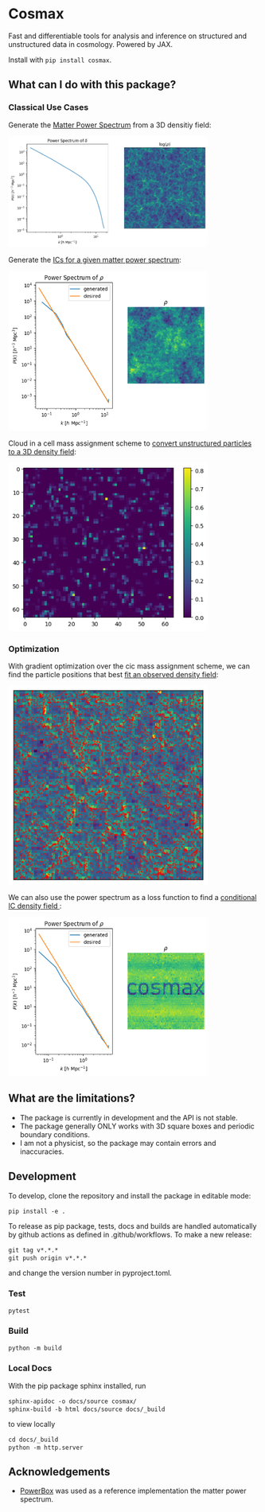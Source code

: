 # Cosmax

Fast and differentiable tools for analysis and inference on structured and unstructured data in cosmology. Powered by JAX. 

Install with `pip install cosmax`.

## What can I do with this package?

### Classical Use Cases

Generate the [Matter Power Spectrum](examples/power_spectrum.ipynb) from a 3D densitiy field:

<img src="https://raw.githubusercontent.com/andrinr/cosmax/refs/heads/main/data/power.png" alt="drawing" width="400"/>

Generate the [ICs for a given matter power spectrum](examples/generate_ic.ipynb):

<img src="https://raw.githubusercontent.com/andrinr/cosmax/refs/heads/main/data/ic.png" alt="drawing" width="400"/>

Cloud in a cell mass assignment scheme to [convert unstructured particles to a 3D density field](examples/cic.ipynb):

<img src="https://raw.githubusercontent.com/andrinr/cosmax/refs/heads/main/data/cic.png" alt="drawing" width="400"/>

### Optimization

With gradient optimization over the cic mass assignment scheme, we can find the particle positions that best [fit an observed density field](examples/fit.ipynb):

<img src="https://raw.githubusercontent.com/andrinr/cosmax/refs/heads/main/data/fit.png" alt="drawing" width="400"/>

We can also use the power spectrum as a loss function to find a [conditional IC density field ](examples/conditional_ic.ipynb):

<img src="https://raw.githubusercontent.com/andrinr/cosmax/refs/heads/main/data/cond_ic.png" alt="drawing" width="400"/>

## What are the limitations?

- The package is currently in development and the API is not stable.
- The package generally ONLY works with 3D square boxes and periodic boundary conditions.
- I am not a physicist, so the package may contain errors and inaccuracies.

## Development

To develop, clone the repository and install the package in editable mode:

```
pip install -e .
```

To release as pip package, tests, docs and builds are handled automatically by github actions as defined in
.github/workflows. To make a new release:

```
git tag v*.*.*
git push origin v*.*.*
```
and change the version number in pyproject.toml.

### Test

```
pytest
```

### Build 

```
python -m build
```

### Local Docs

With the pip package sphinx installed, run

```
sphinx-apidoc -o docs/source cosmax/
sphinx-build -b html docs/source docs/_build
```

to view locally

```
cd docs/_build
python -m http.server
```

## Acknowledgements

- [PowerBox](https://powerbox.readthedocs.io/en/latest/) was used as a reference implementation the matter power spectrum.
